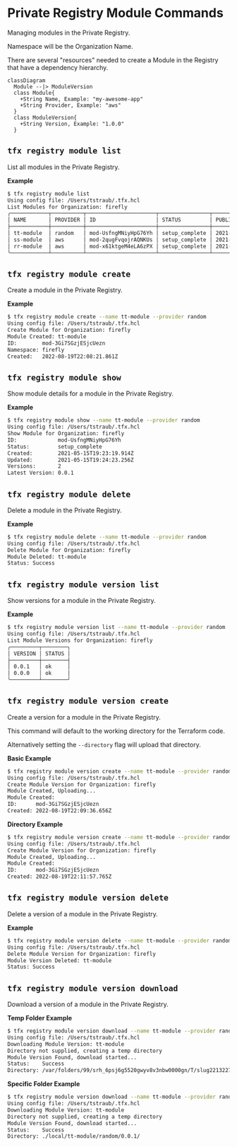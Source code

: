 # Private Registry Module Commands

Managing modules in the Private Registry.

Namespace will be the Organization Name.

There are several "resources" needed to create a Module in the Registry that have a dependency hierarchy.

``` mermaid
classDiagram
  Module --|> ModuleVersion
  class Module{
    +String Name, Example: "my-awesome-app"
    +String Provider, Example: "aws"
  }
  class ModuleVersion{
    +String Version, Example: "1.0.0"
  }
```

## `tfx registry module list`

List all modules in the Private Registry.

**Example**

```sh
$ tfx registry module list
Using config file: /Users/tstraub/.tfx.hcl
List Modules for Organization: firefly
╭────────────┬──────────┬──────────────────────┬────────────────┬──────────────────────────┬──────────╮
│ NAME       │ PROVIDER │ ID                   │ STATUS         │ PUBLISHED                │ VERSIONS │
├────────────┼──────────┼──────────────────────┼────────────────┼──────────────────────────┼──────────┤
│ tt-module  │ random   │ mod-UsfngMNiyHpG76Yh │ setup_complete │ 2021-05-15T19:24:23.256Z │        2 │
│ ss-module  │ aws      │ mod-2qugFvqojrAQNKUs │ setup_complete │ 2021-05-12T20:57:04.494Z │        2 │
│ rr-module  │ aws      │ mod-x61ktgeM4eLA6zPX │ setup_complete │ 2021-05-16T20:52:04.974Z │        1 │
╰────────────┴──────────┴──────────────────────┴────────────────┴──────────────────────────┴──────────╯
```

## `tfx registry module create`

Create a module in the Private Registry.

**Example**

```sh
$ tfx registry module create --name tt-module --provider random                
Using config file: /Users/tstraub/.tfx.hcl
Create Module for Organization: firefly
Module Created: tt-module
ID:        mod-3Gi7SGzjESjcUezn
Namespace: firefly
Created:   2022-08-19T22:08:21.861Z
```

## `tfx registry module show`

Show module details for a module in the Private Registry.

**Example**

```sh
$ tfx registry module show --name tt-module --provider random
Using config file: /Users/tstraub/.tfx.hcl
Show Module for Organization: firefly
ID:             mod-UsfngMNiyHpG76Yh
Status:         setup_complete
Created:        2021-05-15T19:23:19.914Z
Updated:        2021-05-15T19:24:23.256Z
Versions:       2
Latest Version: 0.0.1
```

## `tfx registry module delete`

Delete a module in the Private Registry.

**Example**

```sh
$ tfx registry module delete --name tt-module --provider random         
Using config file: /Users/tstraub/.tfx.hcl
Delete Module for Organization: firefly
Module Deleted: tt-module
Status: Success
```

## `tfx registry module version list`

Show versions for a module in the Private Registry.

**Example**

```sh
$ tfx registry module version list --name tt-module --provider random
Using config file: /Users/tstraub/.tfx.hcl
List Module Versions for Organization: firefly
╭─────────┬────────╮
│ VERSION │ STATUS │
├─────────┼────────┤
│ 0.0.1   │ ok     │
│ 0.0.0   │ ok     │
╰─────────┴────────╯
```

## `tfx registry module version create`

Create a version for a module in the Private Registry.

This command will default to the working directory for the Terraform code.

Alternatively setting the `--directory` flag will upload that directory.

**Basic Example**

```sh
$ tfx registry module version create --name tt-module --provider random --version 0.0.1
Using config file: /Users/tstraub/.tfx.hcl
Create Module Version for Organization: firefly
Module Created, Uploading... 
Module Created: 
ID:      mod-3Gi7SGzjESjcUezn
Created: 2022-08-19T22:09:36.656Z
```

**Directory Example**

```sh
$ tfx registry module version create --name tt-module --provider random --version 0.0.2 --directory ./module/tt-module/
Using config file: /Users/tstraub/.tfx.hcl
Create Module Version for Organization: firefly
Module Created, Uploading... 
Module Created: 
ID:      mod-3Gi7SGzjESjcUezn
Created: 2022-08-19T22:11:57.765Z
```

## `tfx registry module version delete`

Delete a version of a module in the Private Registry.

**Example**

```sh
$ tfx registry module version delete --name tt-module --provider random -v 0.0.1
Using config file: /Users/tstraub/.tfx.hcl
Delete Module Version for Organization: firefly
Module Version Deleted: tt-module
Status: Success
```

## `tfx registry module version download`

Download a version of a module in the Private Registry.

**Temp Folder Example**

```sh
$ tfx registry module version download --name tt-module --provider random --version 0.0.1
Using config file: /Users/tstraub/.tfx.hcl
Downloading Module Version: tt-module
Directory not supplied, creating a temp directory 
Module Version Found, download started... 
Status:    Success
Directory: /var/folders/99/srh_6psj6g5520gwyv8v3nbw0000gn/T/slug2213227994/tt-module/random/0.0.1/
```

**Specific Folder Example**

```sh
$ tfx registry module version download --name tt-module --provider random --version 0.0.1 --directory ./local
Using config file: /Users/tstraub/.tfx.hcl
Downloading Module Version: tt-module
Directory not supplied, creating a temp directory 
Module Version Found, download started... 
Status:    Success
Directory: ./local/tt-module/random/0.0.1/
```
